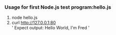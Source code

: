 ### Usage for first Node.js test program:hello.js  
1. node hello.js  
2. curl http://127.0.0.1:80  
' Expect output: Hello World, I'm Fred '


